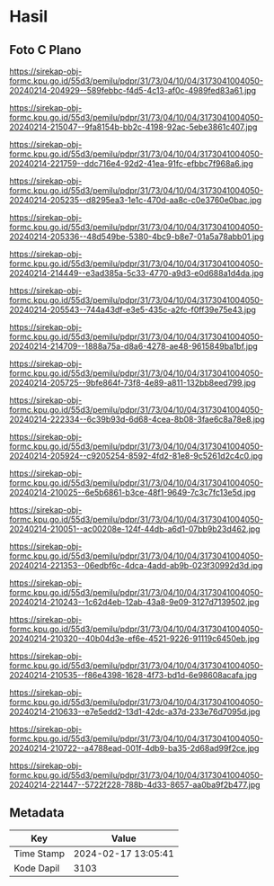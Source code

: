 # Hasil

## Foto C Plano

https://sirekap-obj-formc.kpu.go.id/55d3/pemilu/pdpr/31/73/04/10/04/3173041004050-20240214-204929--589febbc-f4d5-4c13-af0c-4989fed83a61.jpg

https://sirekap-obj-formc.kpu.go.id/55d3/pemilu/pdpr/31/73/04/10/04/3173041004050-20240214-215047--9fa8154b-bb2c-4198-92ac-5ebe3861c407.jpg

https://sirekap-obj-formc.kpu.go.id/55d3/pemilu/pdpr/31/73/04/10/04/3173041004050-20240214-221759--ddc716e4-92d2-41ea-91fc-efbbc7f968a6.jpg

https://sirekap-obj-formc.kpu.go.id/55d3/pemilu/pdpr/31/73/04/10/04/3173041004050-20240214-205235--d8295ea3-1e1c-470d-aa8c-c0e3760e0bac.jpg

https://sirekap-obj-formc.kpu.go.id/55d3/pemilu/pdpr/31/73/04/10/04/3173041004050-20240214-205336--48d549be-5380-4bc9-b8e7-01a5a78abb01.jpg

https://sirekap-obj-formc.kpu.go.id/55d3/pemilu/pdpr/31/73/04/10/04/3173041004050-20240214-214449--e3ad385a-5c33-4770-a9d3-e0d688a1d4da.jpg

https://sirekap-obj-formc.kpu.go.id/55d3/pemilu/pdpr/31/73/04/10/04/3173041004050-20240214-205543--744a43df-e3e5-435c-a2fc-f0ff39e75e43.jpg

https://sirekap-obj-formc.kpu.go.id/55d3/pemilu/pdpr/31/73/04/10/04/3173041004050-20240214-214709--1888a75a-d8a6-4278-ae48-9615849ba1bf.jpg

https://sirekap-obj-formc.kpu.go.id/55d3/pemilu/pdpr/31/73/04/10/04/3173041004050-20240214-205725--9bfe864f-73f8-4e89-a811-132bb8eed799.jpg

https://sirekap-obj-formc.kpu.go.id/55d3/pemilu/pdpr/31/73/04/10/04/3173041004050-20240214-222334--6c39b93d-6d68-4cea-8b08-3fae6c8a78e8.jpg

https://sirekap-obj-formc.kpu.go.id/55d3/pemilu/pdpr/31/73/04/10/04/3173041004050-20240214-205924--c9205254-8592-4fd2-81e8-9c5261d2c4c0.jpg

https://sirekap-obj-formc.kpu.go.id/55d3/pemilu/pdpr/31/73/04/10/04/3173041004050-20240214-210025--6e5b6861-b3ce-48f1-9649-7c3c7fc13e5d.jpg

https://sirekap-obj-formc.kpu.go.id/55d3/pemilu/pdpr/31/73/04/10/04/3173041004050-20240214-210051--ac00208e-124f-44db-a6d1-07bb9b23d462.jpg

https://sirekap-obj-formc.kpu.go.id/55d3/pemilu/pdpr/31/73/04/10/04/3173041004050-20240214-221353--06edbf6c-4dca-4add-ab9b-023f30992d3d.jpg

https://sirekap-obj-formc.kpu.go.id/55d3/pemilu/pdpr/31/73/04/10/04/3173041004050-20240214-210243--1c62d4eb-12ab-43a8-9e09-3127d7139502.jpg

https://sirekap-obj-formc.kpu.go.id/55d3/pemilu/pdpr/31/73/04/10/04/3173041004050-20240214-210320--40b04d3e-ef6e-4521-9226-91119c6450eb.jpg

https://sirekap-obj-formc.kpu.go.id/55d3/pemilu/pdpr/31/73/04/10/04/3173041004050-20240214-210535--f86e4398-1628-4f73-bd1d-6e98608acafa.jpg

https://sirekap-obj-formc.kpu.go.id/55d3/pemilu/pdpr/31/73/04/10/04/3173041004050-20240214-210633--e7e5edd2-13d1-42dc-a37d-233e76d7095d.jpg

https://sirekap-obj-formc.kpu.go.id/55d3/pemilu/pdpr/31/73/04/10/04/3173041004050-20240214-210722--a4788ead-001f-4db9-ba35-2d68ad99f2ce.jpg

https://sirekap-obj-formc.kpu.go.id/55d3/pemilu/pdpr/31/73/04/10/04/3173041004050-20240214-221447--5722f228-788b-4d33-8657-aa0ba9f2b477.jpg


## Metadata

| Key        | Value               |
| ---------- | ------------------- |
| Time Stamp | 2024-02-17 13:05:41 |
| Kode Dapil | 3103                |



